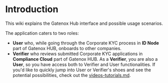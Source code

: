 # Introduction

This wiki explains the Gatenox Hub interface and possible usage scenarios.

The application caters to two roles:

* **User** who, while going through the Corporate KYC process in **ID Node** part of Gatenox HUB, onboards to other companies.&#x20;
* **Verifier** who reviews submitted Corporate KYC applications in **Compliance Cloud** part of Gatenox HUB. As a **Verifier**, you are also a **User**, so you have access both to Verifier and User functionalities. If you'd like to quickly jump into User or Verifier's shoes and see the potential possibilities, check out the [videos-tutorials.md](sandbox/videos-tutorials.md "mention").
